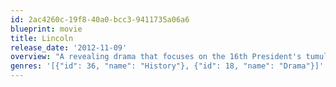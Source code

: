 ```yaml
---
id: 2ac4260c-19f8-40a0-bcc3-9411735a06a6
blueprint: movie
title: Lincoln
release_date: '2012-11-09'
overview: "A revealing drama that focuses on the 16th President's tumultuous final months in office. In a nation divided by war and the strong winds of change, Lincoln pursues a course of action designed to end the war, unite the country and abolish slavery. With the moral courage and fierce determination to succeed, his choices during this critical moment will change the fate of generations to come."
genres: '[{"id": 36, "name": "History"}, {"id": 18, "name": "Drama"}]'
---
```

